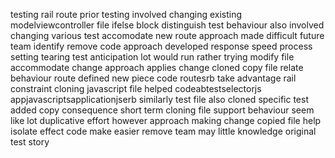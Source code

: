 testing rail route prior testing involved changing existing modelviewcontroller file ifelse block distinguish test behaviour also involved changing various test accomodate new route approach made difficult future team identify remove code approach developed response speed process setting tearing test anticipation lot would run rather trying modify file accommodate change approach applies change cloned copy file relate behaviour route defined new piece code routesrb take advantage rail constraint cloning javascript file helped codeabtestselectorjs appjavascriptsapplicationjserb similarly test file also cloned specific test added copy consequence short term cloning file support behaviour seem like lot duplicative effort however approach making change copied file help isolate effect code make easier remove team may little knowledge original test story